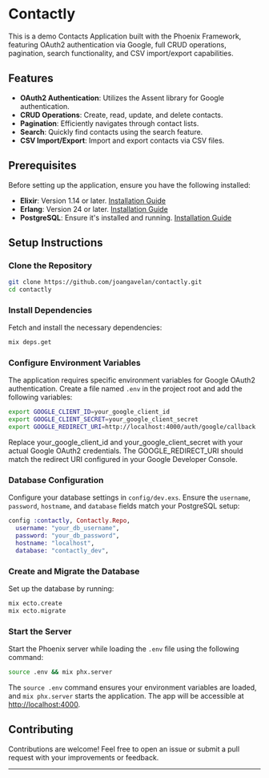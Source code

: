# Contactly

This is a demo Contacts Application built with the Phoenix Framework, featuring OAuth2 authentication via Google, full CRUD operations, pagination, search functionality, and CSV import/export capabilities.

## Features

- **OAuth2 Authentication**: Utilizes the Assent library for Google authentication.
- **CRUD Operations**: Create, read, update, and delete contacts.
- **Pagination**: Efficiently navigates through contact lists.
- **Search**: Quickly find contacts using the search feature.
- **CSV Import/Export**: Import and export contacts via CSV files.

## Prerequisites

Before setting up the application, ensure you have the following installed:

- **Elixir**: Version 1.14 or later. [Installation Guide](https://elixir-lang.org/install.html)
- **Erlang**: Version 24 or later. [Installation Guide](https://elixir-lang.org/install.html)
- **PostgreSQL**: Ensure it's installed and running. [Installation Guide](https://www.postgresql.org/download/)

## Setup Instructions

### Clone the Repository

```bash
git clone https://github.com/joangavelan/contactly.git
cd contactly
```

### Install Dependencies

Fetch and install the necessary dependencies:

```bash
mix deps.get
```

### Configure Environment Variables

The application requires specific environment variables for Google OAuth2 authentication. Create a file named `.env` in the project root and add the following variables:

```bash
export GOOGLE_CLIENT_ID=your_google_client_id
export GOOGLE_CLIENT_SECRET=your_google_client_secret
export GOOGLE_REDIRECT_URI=http://localhost:4000/auth/google/callback
```

Replace your_google_client_id and your_google_client_secret with your actual Google OAuth2 credentials. The GOOGLE_REDIRECT_URI should match the redirect URI configured in your Google Developer Console.

### Database Configuration

Configure your database settings in `config/dev.exs`. Ensure the `username`, `password`, `hostname`, and `database` fields match your PostgreSQL setup:

```elixir
config :contactly, Contactly.Repo,
  username: "your_db_username",
  password: "your_db_password",
  hostname: "localhost",
  database: "contactly_dev",
```

### Create and Migrate the Database

Set up the database by running:

```bash
mix ecto.create
mix ecto.migrate
```

### Start the Server

Start the Phoenix server while loading the `.env` file using the following command:

```bash
source .env && mix phx.server
```

The `source .env` command ensures your environment variables are loaded, and `mix phx.server` starts the application. The app will be accessible at [http://localhost:4000](http://localhost:4000).

## Contributing

Contributions are welcome! Feel free to open an issue or submit a pull request with your improvements or feedback.

---

